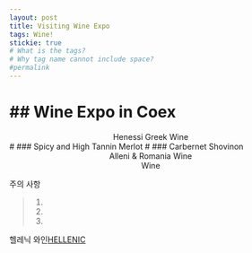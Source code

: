 ```yaml
---
layout: post
title: Visiting Wine Expo
tags: Wine!
stickie: true
# What is the tags?
# Why tag name cannot include space?
#permalink
---
```



# ## Wine Expo in Coex

<center> Henessi Greek Wine</center>
# ### Spicy and High Tannin Merlot
# ### Carbernet Shovinon


<center> Alleni & Romania Wine </center>

<center>  Wine </center>

주의 사항
> 1.
>
> 2.
>
> 3.

헬레닉 와인[HELLENIC](https://www.hellenicwine.net/)
